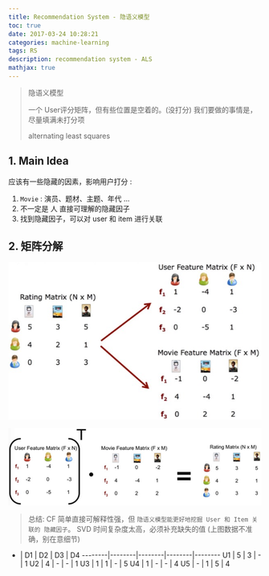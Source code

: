 ```yaml
---
title: Recommendation System - 隐语义模型
toc: true
date: 2017-03-24 10:28:21
categories: machine-learning
tags: RS
description: recommendation system - ALS
mathjax: true
---
```


<script type="text/x-mathjax-config">
  MathJax.Hub.Config({
    extensions: ["tex2jax.js"],
    jax: ["input/TeX"],
    tex2jax: {
      inlineMath: [ ['$','$'], ['\\(','\\)'] ],
      displayMath: [ ['$$','$$']],
      processEscapes: true
    }
  });
</script>
<script type="text/javascript" src="https://cdn.mathjax.org/mathjax/latest/MathJax.js?config=TeX-AMS_HTML,http://myserver.com/MathJax/config/local/local.js">
</script>

> 隐语义模型
>
> 一个 User评分矩阵，但有些位置是空着的。(没打分)
> 我们要做的事情是，尽量填满未打分项
> 
> alternating least squares

## 1. Main Idea

应该有一些隐藏的因素，影响用户打分 :

1. `Movie` : 演员、题材、主题、年代 ...
2. 不一定是 人 直接可理解的隐藏因子
3. 找到隐藏因子，可以对 user 和 item 进行关联

## 2. 矩阵分解

![Latent semantic model][6]


![Latent semantic model][7]

> 总结: CF 简单直接可解释性强，但 `隐语义模型能更好地挖掘 User 和 Item 关联的 隐藏因子`。
> SVD 时间复杂度太高，必须补充缺失的值 (上图数据不准确，别在意细节)

- | D1 | D2 | D3 | D4
--------|--------|--------|--------|--------
U1 | 5 | 3 | - | 1
U2 | 4 | - | - | 1
U3 | 1 | 1 | - | 5
U4 | 1 | - | - | 4
U5 | - | 1 | 5 | 4



[6]: /images/recommendation/rs-six-month-06.png
[7]: /images/recommendation/rs-six-month-07.png
